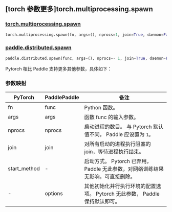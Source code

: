 ## [torch 参数更多]torch.multiprocessing.spawn

### [torch.multiprocessing.spawn](https://pytorch.org/docs/stable/multiprocessing.html#torch.multiprocessing.spawn)

```python
torch.multiprocessing.spawn(fn, args=(), nprocs=1, join=True, daemon=False, start_method='spawn')
```

### [paddle.distributed.spawn](https://www.paddlepaddle.org.cn/documentation/docs/zh/develop/api/paddle/distributed/spawn_cn.html#spawn)

```python
paddle.distributed.spawn(func, args=(), nprocs=- 1, join=True, daemon=False, **options)
```

Pytorch 相比 Paddle 支持更多其他参数，具体如下：

### 参数映射

| PyTorch      | PaddlePaddle | 备注                                                                |
| ------------ | ------------ | ------------------------------------------------------------------- |
| fn         | func         | Python 函数。                                                       |
| args       | args           | 函数 func 的输入参数。                                              |
| nprocs            | nprocs            | 启动进程的数目。 与 Pytorch 默认值不同， Paddle 应设置为 `1`。                                          |
| join | join            | 对所有启动的进程执行阻塞的 join，等待进程执行结束。                                   |
| start_method       | -            | 启动方式。 Pytorch 已弃用，Paddle 无此参数，对网络训练结果无影响，可直接删除。 |
| -       | options           | 其他初始化并行执行环境的配置选项。 Pytorch 无此参数， Paddle 保持默认即可。 |
